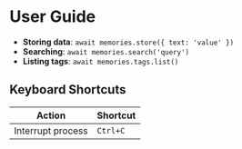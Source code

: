 # User Guide

- **Storing data**: `await memories.store({ text: 'value' })`
- **Searching**: `await memories.search('query')`
- **Listing tags**: `await memories.tags.list()`

## Keyboard Shortcuts

| Action | Shortcut |
| --- | --- |
| Interrupt process | `Ctrl+C` |
